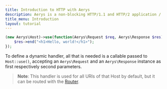 ```yaml
---
title: Introduction to HTTP with Aerys
description: Aerys is a non-blocking HTTP/1.1 and HTTP/2 application / websocket / static file server.
title_menu: Introduction
layout: tutorial
---
```


```php
(new Aerys\Host)->use(function(Aerys\Request $req, Aerys\Response $res) {
	$res->end("<h1>Hello, world!</h1>");
});
```

To define a dynamic handler, all that is needed is a callable passed to `Host::use()`, accepting an `Aerys\Request` and an `Aerys\Response` instance as first respectively second parameters.

> **Note**: This handler is used for all URIs of that Host by default, but it can be routed with the [Router](static-routing.md).
